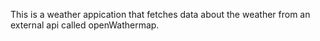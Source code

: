 This is a weather appication that fetches data about the weather from an external api called openWathermap.